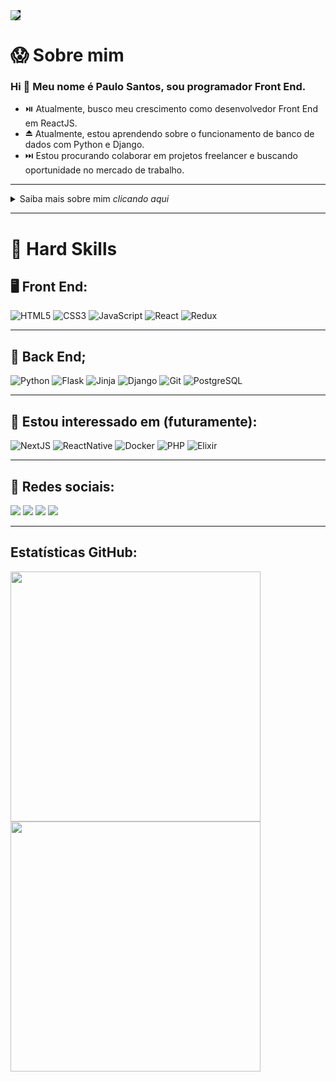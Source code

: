 <img src='https://paulosantosiii.vercel.app/static/media/logo.e639c08b.png' style='background: black'>

# 😱 Sobre mim
###	 Hi 👋 Meu nome é Paulo Santos, sou programador Front End.


- ⏯️ Atualmente, busco meu crescimento como desenvolvedor Front End em ReactJS.
- ⏏️ Atualmente, estou aprendendo sobre o funcionamento de banco de dados com Python e Django.
- ⏭️ Estou procurando colaborar em projetos freelancer e buscando oportunidade no mercado de trabalho.
---
<details>
<summary> Saiba mais sobre mim <i>clicando aqui</i> </summary>

### 📖 Sobre mim

Formado em contabilidade, com experiência trabalhando em multinacional. Resolvi mudar para programação ao ter a experiência de ser a ponte entre o departamento fiscal e o de desenvolvimento web e ter ficado muito empolgado e curioso.

Decidi ingressar na [Kenzie Academy]('https://kenzie.com.br') para me tornar um desenvolvedor fullstack.

Vejo na programação uma oportunidade de criar coisas novas e resolver problemas. Me considero uma pessoa mão na massa, focado em solução e entrega com qualidade.

</details>

---
# 💪 Hard Skills 
## 🖥️ Front End:
![HTML5](https://img.shields.io/badge/-HTML5-E34F26?style=flat-square&logo=html5&logoColor=white)
![CSS3](https://img.shields.io/badge/-CSS3-549FDE?style=flat-square&logo=css3&logoColor=white)
![JavaScript](https://img.shields.io/badge/-JavaScript-efd81d?style=flat-square&logo=javascript&logoColor=black)
![React](https://img.shields.io/badge/-React-61DAFB?style=flat-square&logo=React&logoColor=black)
![Redux](https://img.shields.io/badge/-Redux-7248B6?style=flat-square&logo=Redux&logoColor=white)

---
## 💽 Back End;
![Python](https://img.shields.io/badge/-Python-3776AB?style=flat-square&logo=python&logoColor=fff)
![Flask](https://img.shields.io/badge/-Flask-000000?style=flat-square&logo=flask&logoColor=white)
![Jinja](https://img.shields.io/badge/-Jinja-B41717?style=flat-square&logo=jinja&logoColor=white)
![Django](https://img.shields.io/badge/-Django-234c34?style=flat-square&logo=django&logoColor=white)
![Git](https://img.shields.io/badge/-Git-F54D27?style=flat-square&logo=git&logoColor=white)
![PostgreSQL](https://img.shields.io/badge/-PostgreSQL-336790?style=flat-square&logo=PostgreSQL&logoColor=white)

---
## 👀 Estou interessado em (futuramente):
![NextJS](https://img.shields.io/badge/-Next_JS-FFF?style=flat-square&logo=nextjs&logoColor=black)
![ReactNative](https://img.shields.io/badge/-React_Native-61DAFB?style=flat-square&logo=react&logoColor=black)
![Docker](https://img.shields.io/badge/-Docker-2797ed?style=flat-square&logo=docker&logoColor=white)
![PHP](https://img.shields.io/badge/-PHP-8892bf?style=flat-square&logo=php&logoColor=white)
![Elixir](https://img.shields.io/badge/-Elixir-5f3675?style=flat-square&logo=elixir&logoColor=white)

---
## 📧 Redes sociais:
[<img src="https://img.shields.io/badge/linkedin-%230077B5.svg?&style=for-the-badge&logo=linkedin&logoColor=white" />](https://www.linkedin.com/in/PauloSantosIII/) 
[<img src = "https://img.shields.io/badge/gitlab-bb5146.svg?&style=for-the-badge&logo=gitlab&logoColor=white">](https://www.gitlab.com/PauloSantosIII/)
[<img src = "https://img.shields.io/badge/stackoverflow-f19449.svg?&style=for-the-badge&logo=stackoverflow&logoColor=white">](https://stackoverflow.com/users/15062425/paulosantosiii)
[<img src="https://img.shields.io/badge/linkedin_english-%230077B5.svg?&style=for-the-badge&logo=linkedin&logoColor=white" />](https://www.linkedin.com/in/PauloSantosIII/?locale=en_US)

---
## Estatísticas GitHub:
<div>
<img src='https://github-readme-stats.vercel.app/api/top-langs/?username=PauloSantosIII&hide=html&layout=compact&theme=radical' width='400px' />
<img src='https://github-readme-stats.vercel.app/api?username=PauloSantosIII&theme=radical&show_icons=true' width='400px' />
</div>
